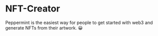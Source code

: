 # NFT-Creator

Peppermint is the easiest way for people to get started with web3 and generate NFTs from their artwork. 😀

